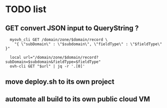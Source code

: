 # TODO list

## GET convert JSON input to QueryString ?

```
  myovh_cli GET /domain/zone/$domain/record \
    "{ \"subDomain\" : \"$subdomain\", \"fieldType\" : \"$fieldType\" }"
```

```
  local url="/domain/zone/$domain/record?subDomain=$subdomain&fieldType=$fieldType"
  ovh-cli GET "$url" | jq -r '.[0]'
```


## move deploy.sh to its own project

## automate all build to its own public cloud VM
